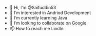 - 👋 Hi, I’m @Saifuddin53
- 👀 I’m interested in Andriod Development
- 🌱 I’m currently learning Java
- 💞️ I’m looking to collaborate on Google
- 📫 How to reach me LindIn

<!---
Saifuddin53/Saifuddin53 is a ✨ special ✨ repository because its `README.md` (this file) appears on your GitHub profile.
You can click the Preview link to take a look at your changes.
--->
